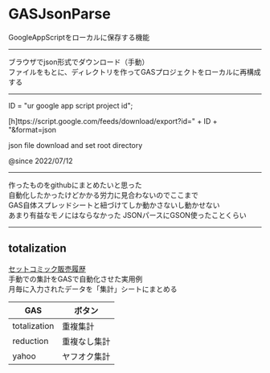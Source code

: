 # GASJsonParse
  
GoogleAppScriptをローカルに保存する機能  

---

ブラウザでjson形式でダウンロード（手動）  
ファイルをもとに、ディレクトリを作ってGASプロジェクトをローカルに再構成する  

---
  
ID = "ur google app script project id";
  
[h]ttps://script.google.com/feeds/download/export?id=" + ID + "&format=json
  
json file download and set root directory
  
@since 2022/07/12
  
---

作ったものをgithubにまとめたいと思った  
自動化したかったけどかかる労力に見合わないのでここまで  
GAS自体スプレッドシートと紐づけてしか動かさないし動かせない  
あまり有益なモノにはならなかった
JSONパースにGSON使ったことくらい

---

## totalization
[セットコミック販売履歴](https://docs.google.com/spreadsheets/d/1N6jmvDG8nuW8KOIi3unUIZL_-58r1PIPFpJGClVWptI/edit?usp=sharing)  
手動での集計をGASで自動化させた実用例  
月毎に入力されたデータを「集計」シートにまとめる  

|      GAS     |    ボタン		|
|--------------|------------|
| totalization |   重複集計	|
|   reduction  | 重複なし集計	|
|      yahoo   |  ヤフオク集計	|

  

